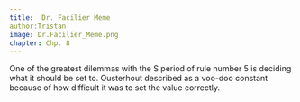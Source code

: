 ```yaml
---
title:  Dr. Facilier Meme
author:Tristan
image: Dr.Facilier_Meme.png
chapter: Chp. 8
---
```

One of the greatest dilemmas with the S period of rule number 5 is deciding what it should be set to. Ousterhout described as a voo-doo constant because of how difficult it was to set the value correctly.
